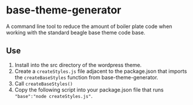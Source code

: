 # base-theme-generator

A command line tool to reduce the amount of boiler plate code when working with the standard beagle base theme code base.

## Use

1. Install into the src directory of the wordpress theme.
2. Create a `createStyles.js` file adjacent to the package.json that imports the `createBaseStyles` function from base-theme-generator.
3. Call `createBaseStyles()`
4. Copy the following script into your package.json file that runs `"base":"node createStyles.js"`.
